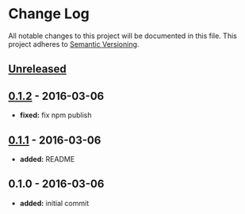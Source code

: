 # Change Log

All notable changes to this project will be documented in this file.
This project adheres to [Semantic Versioning](http://semver.org/).

## [Unreleased]

## [0.1.2] - 2016-03-06

- **fixed:** fix npm publish

## [0.1.1] - 2016-03-06

- **added:** README

## 0.1.0 - 2016-03-06

- **added:** initial commit

[unreleased]: https://github.com/frederickfogerty/placeholder-shimmer/compare/v0.1.2...HEAD
[0.1.2]: https://github.com/frederickfogerty/placeholder-shimmer/compare/v0.1.0...v0.1.2
[0.1.1]: https://github.com/frederickfogerty/placeholder-shimmer/compare/v0.1.0...v0.1.1
